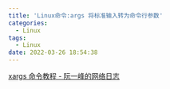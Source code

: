 ```yaml
---
title: 'Linux命令:args 将标准输入转为命令行参数'
categories:
  - Linux
tags:
  - Linux
date: 2022-03-26 18:54:38
---
```


[xargs 命令教程 - 阮一峰的网络日志](https://www.ruanyifeng.com/blog/2019/08/xargs-tutorial.html)
